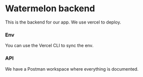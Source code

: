 # Watermelon backend

This is the backend for our app. We use vercel to deploy.

### Env

You can use the Vercel CLI to sync the env.

### API

We have a Postman workspace where everything is documented.
